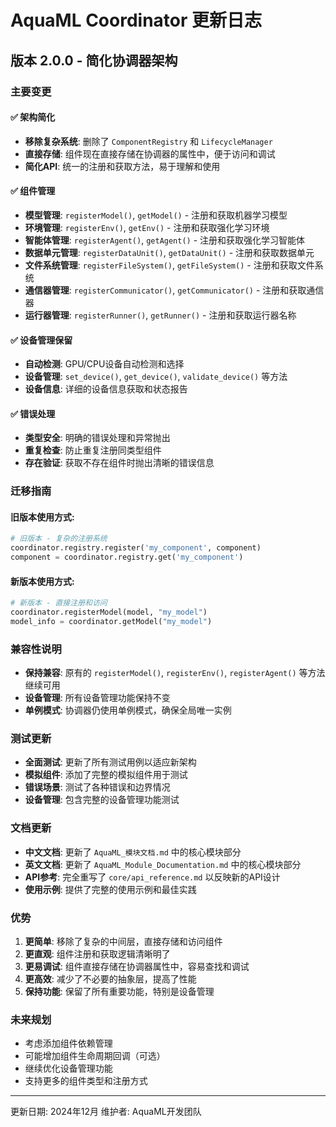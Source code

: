 # AquaML Coordinator 更新日志

## 版本 2.0.0 - 简化协调器架构

### 主要变更

#### ✅ 架构简化
- **移除复杂系统**: 删除了 `ComponentRegistry` 和 `LifecycleManager`
- **直接存储**: 组件现在直接存储在协调器的属性中，便于访问和调试
- **简化API**: 统一的注册和获取方法，易于理解和使用

#### ✅ 组件管理
- **模型管理**: `registerModel()`, `getModel()` - 注册和获取机器学习模型
- **环境管理**: `registerEnv()`, `getEnv()` - 注册和获取强化学习环境  
- **智能体管理**: `registerAgent()`, `getAgent()` - 注册和获取强化学习智能体
- **数据单元管理**: `registerDataUnit()`, `getDataUnit()` - 注册和获取数据单元
- **文件系统管理**: `registerFileSystem()`, `getFileSystem()` - 注册和获取文件系统
- **通信器管理**: `registerCommunicator()`, `getCommunicator()` - 注册和获取通信器
- **运行器管理**: `registerRunner()`, `getRunner()` - 注册和获取运行器名称

#### ✅ 设备管理保留
- **自动检测**: GPU/CPU设备自动检测和选择
- **设备管理**: `set_device()`, `get_device()`, `validate_device()` 等方法
- **设备信息**: 详细的设备信息获取和状态报告

#### ✅ 错误处理
- **类型安全**: 明确的错误处理和异常抛出
- **重复检查**: 防止重复注册同类型组件
- **存在验证**: 获取不存在组件时抛出清晰的错误信息

### 迁移指南

#### 旧版本使用方式:
```python
# 旧版本 - 复杂的注册系统
coordinator.registry.register('my_component', component)
component = coordinator.registry.get('my_component')
```

#### 新版本使用方式:
```python
# 新版本 - 直接注册和访问
coordinator.registerModel(model, "my_model")
model_info = coordinator.getModel("my_model")
```

### 兼容性说明
- **保持兼容**: 原有的 `registerModel()`, `registerEnv()`, `registerAgent()` 等方法继续可用
- **设备管理**: 所有设备管理功能保持不变
- **单例模式**: 协调器仍使用单例模式，确保全局唯一实例

### 测试更新
- **全面测试**: 更新了所有测试用例以适应新架构
- **模拟组件**: 添加了完整的模拟组件用于测试
- **错误场景**: 测试了各种错误和边界情况
- **设备管理**: 包含完整的设备管理功能测试

### 文档更新
- **中文文档**: 更新了 `AquaML_模块文档.md` 中的核心模块部分
- **英文文档**: 更新了 `AquaML_Module_Documentation.md` 中的核心模块部分
- **API参考**: 完全重写了 `core/api_reference.md` 以反映新的API设计
- **使用示例**: 提供了完整的使用示例和最佳实践

### 优势

1. **更简单**: 移除了复杂的中间层，直接存储和访问组件
2. **更直观**: 组件注册和获取逻辑清晰明了
3. **更易调试**: 组件直接存储在协调器属性中，容易查找和调试
4. **更高效**: 减少了不必要的抽象层，提高了性能
5. **保持功能**: 保留了所有重要功能，特别是设备管理

### 未来规划
- 考虑添加组件依赖管理
- 可能增加组件生命周期回调（可选）
- 继续优化设备管理功能
- 支持更多的组件类型和注册方式

---

更新日期: 2024年12月
维护者: AquaML开发团队 